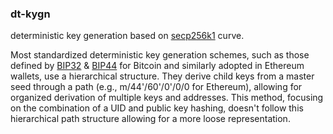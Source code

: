 ### dt-kygn
deterministic key generation based on [secp256k1](https://docs.rs/secp256k1/latest/secp256k1/) curve.

Most standardized deterministic key generation schemes, such as those defined by [BIP32](https://github.com/bitcoin/bips/blob/master/bip-0032.mediawiki) & [BIP44](https://github.com/bitcoin/bips/blob/master/bip-0044.mediawiki) for Bitcoin and similarly adopted in Ethereum wallets, use a hierarchical structure. They derive child keys from a master seed through a path (e.g., m/44'/60'/0'/0/0 for Ethereum), allowing for organized derivation of multiple keys and addresses. This method, focusing on the combination of a UID and public key hashing, doesn't follow this hierarchical path structure allowing for a more loose representation.